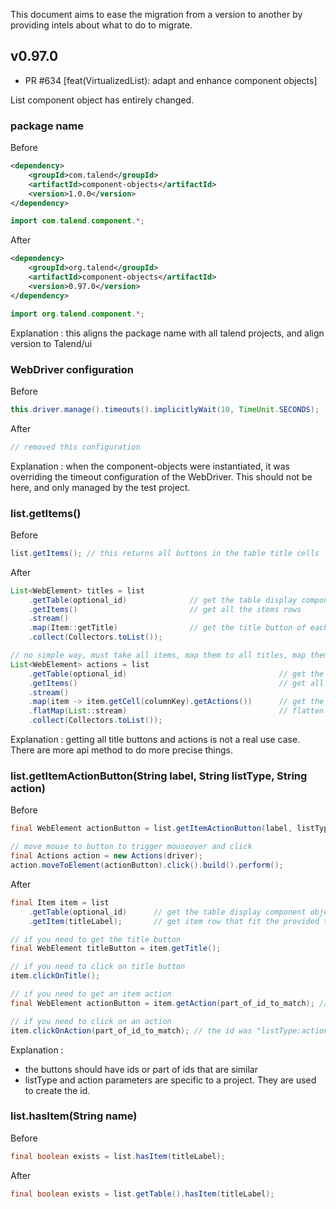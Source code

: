 This document aims to ease the migration from a version to another by providing intels about what to do to migrate.

## v0.97.0

* PR #634 [feat(VirtualizedList): adapt and enhance component objects]

List component object has entirely changed.

### package name

Before
```xml
<dependency>
    <groupId>com.talend</groupId>
    <artifactId>component-objects</artifactId>
    <version>1.0.0</version>
</dependency>
```
```java
import com.talend.component.*;
```

After
```xml
<dependency>
    <groupId>org.talend</groupId>
    <artifactId>component-objects</artifactId>
    <version>0.97.0</version>
</dependency>
```
```java
import org.talend.component.*;
```

Explanation : this aligns the package name with all talend projects, and align version to Talend/ui

### WebDriver configuration

Before
```java
this.driver.manage().timeouts().implicitlyWait(10, TimeUnit.SECONDS);
```

After
```java
// removed this configuration
```

Explanation : when the component-objects were instantiated, it was overriding the timeout configuration of the WebDriver.
This should not be here, and only managed by the test project.

### list.getItems()

Before
```java
list.getItems(); // this returns all buttons in the table title cells
```

After
```java
List<WebElement> titles = list
    .getTable(optional_id)              // get the table display component object
    .getItems()                         // get all the items rows
    .stream()
    .map(Item::getTitle)                // get the title button of each items
    .collect(Collectors.toList());

// no simple way, must take all items, map them to all titles, map them to all actions...
List<WebElement> actions = list
    .getTable(optional_id)                                  // get the table display component object
    .getItems()                                             // get all the items rows
    .stream()
    .map(item -> item.getCell(columnKey).getActions())      // get the title cell
    .flatMap(List::stream)                                  // flatten
    .collect(Collectors.toList());
```

Explanation : getting all title buttons and actions is not a real use case. There are more api method to do more precise things.

### list.getItemActionButton(String label, String listType, String action)

Before
```java
final WebElement actionButton = list.getItemActionButton(label, listType, action);

// move mouse to button to trigger mouseover and click
final Actions action = new Actions(driver);
action.moveToElement(actionButton).click().build().perform();
```

After
```java
final Item item = list
    .getTable(optional_id)      // get the table display component object
    .getItem(titleLabel);       // get item row that fit the provided title label

// if you need to get the title button
final WebElement titleButton = item.getTitle();

// if you need to click on title button
item.clickOnTitle();

// if you need to get an item action
final WebElement actionButton = item.getAction(part_of_id_to_match); // the id was "listType:action" before

// if you need to click on an action
item.clickOnAction(part_of_id_to_match); // the id was "listType:action" before
```

Explanation :
 * the buttons should have ids or part of ids that are similar
 * listType and action parameters are specific to a project. They are used to create the id.


### list.hasItem(String name)

Before
```java
final boolean exists = list.hasItem(titleLabel);
```

After
```java
final boolean exists = list.getTable().hasItem(titleLabel);
```
